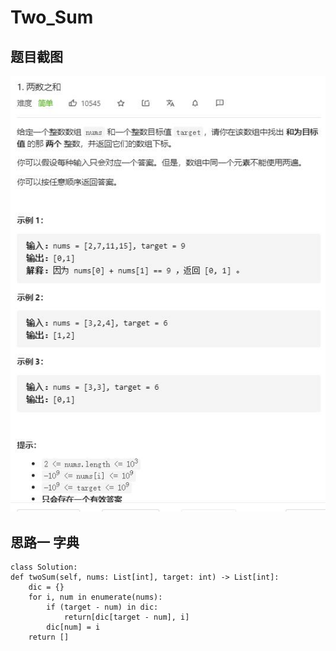 # Two_Sum

## 题目截图
 ![](two_sum.jpg)

## 思路一 字典


    class Solution:
    def twoSum(self, nums: List[int], target: int) -> List[int]:
        dic = {}
        for i, num in enumerate(nums):
            if (target - num) in dic:
                return[dic[target - num], i]
            dic[num] = i
        return []

